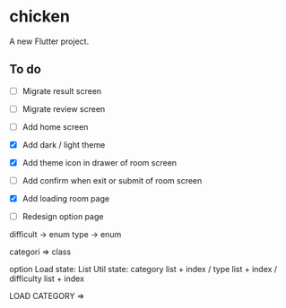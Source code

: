 # chicken

A new Flutter project.

## To do

- [ ] Migrate result screen
- [ ] Migrate review screen
- [ ] Add home screen
- [x] Add dark / light theme
- [x] Add theme icon in drawer of room screen
- [ ] Add confirm when exit or submit of room screen
- [x] Add loading room page
- [ ] Redesign option page


difficult -> enum
type -> enum

categori => class


option
Load state: List<category>
Util state: category list + index / type list + index / difficulty list + index 

LOAD CATEGORY
=>